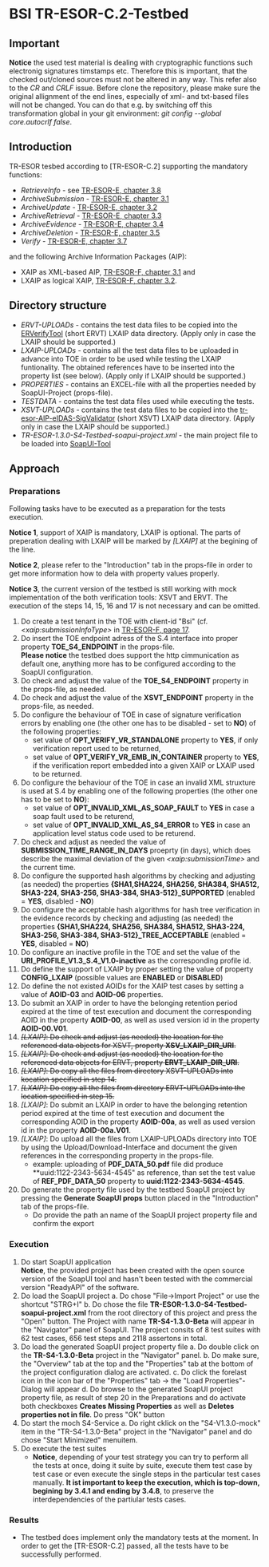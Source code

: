 # BSI TR-ESOR-C.2-Testbed

## Important

**Notice** the used test material is dealing with cryptographic functions such electronig signatures timstamps etc. Therefore this is important, that the checked out/cloned sources must not be altered in any way. This refer also to the *CR* and *CRLF* issue. Before clone the repository, please make sure the original allignment of the end lines, especially of xml- and txt-based files will not be changed. You can do that e.g. by switching off this transformation global in your git environment: *git config --global core.autocrlf false*.

## Introduction

TR-ESOR tesbed according to [TR-ESOR-C.2] supporting the mandatory functions:
+ *RetrieveInfo* - see [TR-ESOR-E, chapter 3.8](https://www.bsi.bund.de/SharedDocs/Downloads/DE/BSI/Publikationen/TechnischeRichtlinien/TR03125/BSI_TR_03125_Anlage_E_V1_3.pdf)
+ *ArchiveSubmission* - [TR-ESOR-E, chapter 3.1](https://www.bsi.bund.de/SharedDocs/Downloads/DE/BSI/Publikationen/TechnischeRichtlinien/TR03125/BSI_TR_03125_Anlage_E_V1_3.pdf)
+ *ArchiveUpdate* - [TR-ESOR-E, chapter 3.2](https://www.bsi.bund.de/SharedDocs/Downloads/DE/BSI/Publikationen/TechnischeRichtlinien/TR03125/BSI_TR_03125_Anlage_E_V1_3.pdf)
+ *ArchiveRetrieval* - [TR-ESOR-E, chapter 3.3](https://www.bsi.bund.de/SharedDocs/Downloads/DE/BSI/Publikationen/TechnischeRichtlinien/TR03125/BSI_TR_03125_Anlage_E_V1_3.pdf)
+ *ArchiveEvidence* - [TR-ESOR-E, chapter 3.4](https://www.bsi.bund.de/SharedDocs/Downloads/DE/BSI/Publikationen/TechnischeRichtlinien/TR03125/BSI_TR_03125_Anlage_E_V1_3.pdf)
+ *ArchiveDeletion* - [TR-ESOR-E, chapter 3.5](https://www.bsi.bund.de/SharedDocs/Downloads/DE/BSI/Publikationen/TechnischeRichtlinien/TR03125/BSI_TR_03125_Anlage_E_V1_3.pdf)
+ *Verify* - [TR-ESOR-E, chapter 3.7](https://www.bsi.bund.de/SharedDocs/Downloads/DE/BSI/Publikationen/TechnischeRichtlinien/TR03125/BSI_TR_03125_Anlage_E_V1_3.pdf)

and the following Archive Information Packages (AIP):
+ XAIP as XML-based AIP, [TR-ESOR-F, chapter 3.1](https://www.bsi.bund.de/SharedDocs/Downloads/DE/BSI/Publikationen/TechnischeRichtlinien/TR03125/BSI_TR_03125_Anlage_F_V1_3.pdf) and 
+ LXAIP as logical XAIP, [TR-ESOR-F, chapter 3.2](https://www.bsi.bund.de/SharedDocs/Downloads/DE/BSI/Publikationen/TechnischeRichtlinien/TR03125/BSI_TR_03125_Anlage_F_V1_3.pdf).

## Directory structure

+ *ERVT-UPLOADs* - contains the test data files to be copied into the [ERVerifyTool](https://github.com/de-bund-bsi-tr-esor/ERVerifyTool) (short ERVT) LXAIP data directory. (Apply only in case the LXAIP should be supported.)
+ *LXAIP-UPLOADs* - contains all the test data files to be uploaded in advance into TOE in order to be used while testing the LXAIP funtionality. The obtained references have to be inserted into the property list (see below). (Apply only if LXAIP should be supported.)
+ *PROPERTIES* - contains an EXCEL-file with all the properties needed by SoapUI-Project (props-file).
+ *TESTDATA* - contains the test data files used while executing the tests.
+ *XSVT-UPLOADs* - contains the test data files to be copied into the [tr-esor-AIP-eIDAS-SigValidator](https://github.com/de-bund-bsi-tr-esor/tr-esor-AIP-eIDAS-SigValidator)  (short XSVT) LXAIP data directory. (Apply only in case the LXAIP should be supported.)
+ *TR-ESOR-1.3.0-S4-Testbed-soapui-project.xml* - the main project file to be loaded into [SoapUI-Tool](https://www.soapui.org/downloads/soapui/)

## Approach
### Preparations

Following tasks have to be executed as a preparation for the tests execution. 

**Notice 1**, support of XAIP is mandatory, LXAIP is optional. The parts of preperation dealing with LXAIP will be marked by *[LXAIP]* at the begining of the line.

**Notice 2**, please refer to the "Introduction" tab in the props-file in order to get more information how to dela with property values properly.

**Notice 3**, the current version of the testbed is still working with mock implementation of the both verification tools: XSVT and ERVT. The execution of the steps 14, 15, 16 and 17 is not necessary and can be omitted.

1. Do create a test tenant in the TOE with client-id "Bsi" (cf. *\<xaip:submissionInfoType\>* in [TR-ESOR-F, page 17](https://www.bsi.bund.de/SharedDocs/Downloads/DE/BSI/Publikationen/TechnischeRichtlinien/TR03125/BSI_TR_03125_Anlage_F_V1_3.pdf).
2. Do insert the TOE endpoint adress of the S.4 interface into proper property **TOE_S4_ENDPOINT** in the props-file. </br>**Please notice** the testbed does support the http cimmunication as default one, anything more has to be configured according to the SoapUI configuration.
3. Do check and adjust the value of the **TOE_S4_ENDPOINT** property in the props-file, as needed.
4. Do check and adjust the value of the **XSVT_ENDPOINT** property in the props-file, as needed.
5. Do configure the behaviour of TOE in case of signature verification errors by enabling one (the other one has to be disabled - set to **NO**) of the following properties:
	- set value of **OPT_VERIFY_VR_STANDALONE** property to **YES**, if only verification report used to be returned,
	- set value of **OPT_VERIFY_VR_EMB_IN_CONTAINER** property to **YES**, if the verification report embedded into a given XAIP or LXAIP used to be returned.
6. Do configure the behaviour of the TOE in case an invalid XML struxture is used at S.4 by enabling one of the following properties (the other one has to be set to **NO**):
	- set value of **OPT_INVALID_XML_AS_SOAP_FAULT** to **YES** in case a soap fault used to be returend,
	- set value of **OPT_INVALID_XML_AS_S4_ERROR** to **YES** in case an application level status code used to be returend.
7. Do check and adjust as needed the value of **SUBMISSION_TIME_RANGE_IN_DAYS** proeprty (in days), which does describe the maximal deviation of the given *\<xaip:submissionTime\>* and the current time.
8. Do configure the supported hash algorithms by checking and adjusting (as needed) the properties **\{SHA1,SHA224, SHA256, SHA384, SHA512, SHA3-224, SHA3-256, SHA3-384, SHA3-512\}_SUPPORTED** (enabled = **YES**, disabled - **NO**)
9. Do configure the acceptable hash algorithms for hash tree verification in the evidence records by checking and adjusting (as needed) the properties **\{SHA1,SHA224, SHA256, SHA384, SHA512, SHA3-224, SHA3-256, SHA3-384, SHA3-512\}_TREE_ACCEPTABLE** (enabled = **YES**, disabled = **NO**)
10. Do configure an inactive profile in the TOE and set the value of the **URI_PROFILE_V1.3_S.4_V1.0-inactive** as the corresponding profile id.
11. Do define the support of LXAIP by proper setting the value of property **CONFIG_LXAIP** (possible values are **ENABLED** or **DISABLED**)
12. Do define the not existed AOIDs for the XAIP test cases by setting a value of **AOID-03** and **AOID-06** properties.
13. Do submit an XAIP in order to have the belonging retention period expired at the time of test execution and document the corresponding AOID in the property **AOID-00**, as well as used version id in the property **AOID-00.V01**.
14. ~~*[LXAIP]*: Do check and adjust (as needed) the location for the referenced data objects for XSVT, property **XSV_LXAIP_DIR_URI**.~~
15. ~~*[LXAIP]*: Do check and adjust (as needed) the location for the referenced data objects for ERVT, property **ERVT_LXAIP_DIR_URI**.~~
16. ~~*[LXAIP]*: Do copy all the files from directory XSVT-UPLOADs into kocation specified in step 14.~~
17. ~~*[LXAIP]*: Do copy all the files from directory ERVT-UPLOADs into the location specified in step 15.~~
18. *[LXAIP]*: Do submit an LXAIP in order to have the belonging retention period expired at the time of test execution and document the corresponding AOID in the property **AOID-00a**, as well as used version id in the property **AOID-00a.V01**.
19. *[LXAIP]*: Do upload all the files from LXAIP-UPLOADs directory into TOE by using the Upload/Download-Interface and document the given references in the corresponding property in the props-file. 
	+ example: uploading of **PDF_DATA_50.pdf** file did produce **uuid:1122-2343-5634-4545" as reference, than set the test value of **REF_PDF_DATA_50** property to **uuid:1122-2343-5634-4545**.
20. Do generate the property file used by the testbed SoapUI project by pressing the **Generate SoapUI props** button placed in the "Introduction" tab of the props-file.
	+ Do provide the path an name of the SoapUI project property file and confirm the export

### Execution

1. Do start SoapUI application </br> **Notice**, the provided project has been created with the open source version of the SoapUI tool and hasn't been tested with the commercial version "ReadyAPI" of the software.
2. Do load the SoapUI project
	a. Do chose "File->Import Project" or use the shortcut "STRG+I"
	b. Do chose the file **TR-ESOR-1.3.0-S4-Testbed-soapui-project.xml** from the root directory of this project and press the "Open" button. The Project with name **TR-S4-1.3.0-Beta** will appear in the "Navigator" panel of SoapUI. The project consits of 8 test suites with 62 test cases, 656 test steps and 2118 assertons in total.
3. Do load the generated SoapUI project property file
	a. Do double click on the **TR-S4-1.3.0-Beta** project in the "Navigator" panel.
	b. Do make sure, the "Overview" tab at the top and the "Properties" tab at the bottom of the project configuration dialog are activated.
	c. Do click the forelast icon in the icon bar of the "Properties" tab -> the "Load Properties"-Dialog will appear
	d. Do browse to the generated SoapUI project property file, as result of step 20 in the Preparations and do activate both checkboxes **Creates Missing Properties** as well as **Deletes properties not in file**. Do press "OK" button
4. Do start the moch S4-Service
	a. Do right cklick on the "S4-V1.3.0-mock" item in the "TR-S4-1.3.0-Beta" project in the "Navigator" panel and do chose "Start Minimized" menuitem.
5. Do execute the test suites
	+ **Notice**, depending of your test strategy you can try to perform all the tests at once, doing it suite by suite, execute them test case by test case or even execute the single steps in the particular test cases manually. **It ist important to keep the execution, which is top-down, begining by 3.4.1 and ending by 3.4.8**, to preserve the interdependencies of the partiular tests cases.

### Results
* The testbed does implement only the mandatory tests at the moment. In order to get the [TR-ESOR-C.2] passed, all the tests have to be successfully performed.
